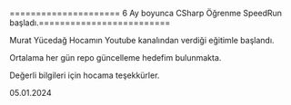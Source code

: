 ===================== 6 Ay boyunca CSharp Öğrenme SpeedRun başladı.=========================

Murat Yücedağ Hocamın Youtube kanalından verdiği eğitimle başlandı. 

Ortalama her gün repo güncelleme hedefim bulunmakta.

Değerli bilgileri için hocama teşekkürler.

05.01.2024
